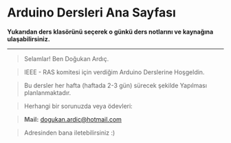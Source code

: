 # Arduino Dersleri Ana Sayfası

**Yukarıdan ders klasörünü seçerek o günkü ders notlarını ve kaynağına ulaşabilirsiniz.**

-------------------------------------------------------------------------------------------------------------
>Selamlar! Ben Doğukan Ardıç. 

>IEEE - RAS komitesi için verdiğim Arduino Derslerine Hoşgeldin.

>Bu dersler her hafta (haftada 2-3 gün) sürecek şekilde Yapılması planlanmaktadır.

>Herhangi bir sorunuzda veya ödevleri:

>**Mail:** dogukan.ardic@hotmail.com

>Adresinden bana iletebilirsiniz :)
